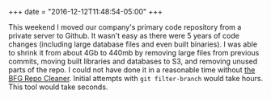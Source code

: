 +++
date = "2016-12-12T11:48:54-05:00"
+++

This weekend I moved our company's primary code repository from a private server to Github. It wasn't easy as there were 5 years of code changes (including large database files and even built binaries). I was able to shrink it from about 4Gb to 440mb by removing large files from previous commits, moving built libraries and databases to S3, and removing unused parts of the repo. I could not have done it in a reasonable time without [the BFG Repo Cleaner](https://rtyley.github.io/bfg-repo-cleaner/). Initial attempts with `git filter-branch` would take hours. This tool would take seconds.
